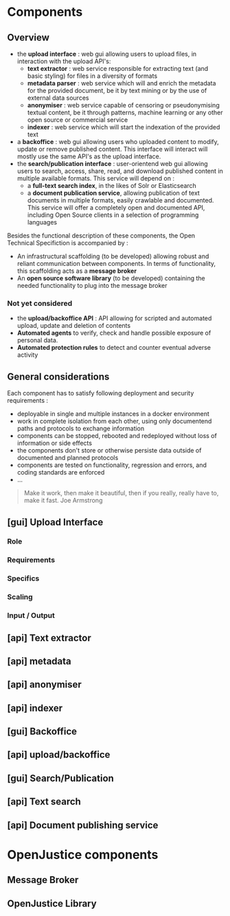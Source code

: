 # Components
## Overview
- the **upload interface** : web gui allowing users to upload files, in interaction with the upload API's:
    - **text extractor** : web service responsible for extracting text (and basic styling) for files in a diversity of formats
    - **metadata parser** : web service which will and enrich the metadata for the provided document, be it by text mining or by the use of external data sources
    - **anonymiser** : web service capable of censoring or pseudonymising textual content, be it through patterns, machine learning or any other open source or commercial service
    - **indexer** : web service which will start the indexation of the provided text
- a **backoffice** : web gui allowing users who uploaded content to modify, update or remove published content. This interface will interact will mostly use the same API's as the upload interface.
- the **search/publication interface** : user-orientend web gui allowing users to search, access, share, read, and download published content in multiple available formats. This service will depend on :
    - a **full-text search index**, in the likes of Solr or Elasticsearch
    - a **document publication service**, allowing publication of text documents in multiple formats, easily crawlable and documented. This service will offer a completely open and documented API, including Open Source clients in a selection of programming languages

Besides the functional description of these components, the Open Technical Specifiction is accompanied by :

- An infrastructural scaffolding (to be developed) allowing robust and reliant communication between components. In terms of functionality, this scaffolding acts as a **message broker**
- An **open source software library** (to be developed) containing the needed functionality to plug into the message broker

### Not yet considered
- the **upload/backoffice API** : API allowing for scripted and automated upload, update and deletion of contents 
- **Automated agents** to verify, check and handle possible exposure of personal data.
- **Automated protection rules** to detect and counter eventual adverse activity


## General considerations
Each component has to satisfy following deployment and security requirements :
- deployable in single and multiple instances in a docker environment
- work in complete isolation from each other, using only documentend paths and protocols to exchange information
- components can be stopped, rebooted and redeployed without loss of information or side effects
- the components don't store or otherwise persiste data outside of documented and planned protocols
- components are tested on functionality, regression and errors, and coding standards are enforced
- ...

> Make it work, then make it beautiful, then if you really, really have to, make it fast.
> Joe Armstrong

## [gui] Upload Interface
### Role
### Requirements
### Specifics
### Scaling
### Input / Output

## [api] Text extractor

## [api] metadata

## [api] anonymiser

## [api] indexer

## [gui] Backoffice

## [api] upload/backoffice

## [gui] Search/Publication

## [api] Text search

## [api] Document publishing service

# OpenJustice components
## Message Broker

## OpenJustice Library

